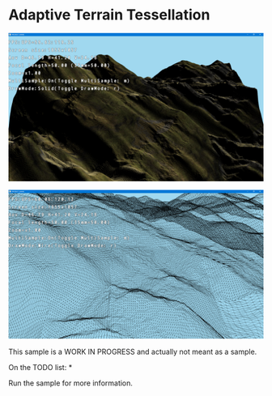 Adaptive Terrain Tessellation
=============================

![Preview1](preview1.png)

![Preview2](preview2.png)

This sample is a WORK IN PROGRESS and actually not meant as a sample.

On the TODO list:
*

Run the sample for more information.
